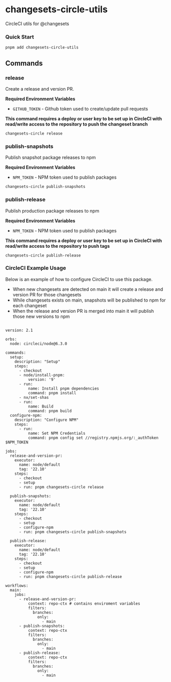 # changesets-circle-utils

CircleCI utils for @changesets

### Quick Start

```
pnpm add changesets-circle-utils
```

## Commands

### release
Create a release and version PR.

**Required Environment Variables**
- `GITHUB_TOKEN` - Github token used to create/update pull requests

**This command requires a deploy or user key to be set up in CircleCI with read/write access to the repository to push the changeset branch**

```
changesets-circle release
```

### publish-snapshots
Publish snapshot package releases to npm

**Required Environment Variables**
- `NPM_TOKEN` - NPM token used to publish packages

```
changesets-circle publish-snapshots
```

### publish-release
Publish production package releases to npm

**Required Environment Variables**
- `NPM_TOKEN` - NPM token used to publish packages

**This command requires a deploy or user key to be set up in CircleCI with read/write access to the repository to push tags**

```
changesets-circle publish-release
```

### CircleCI Example Usage

Below is an example of how to configure CircleCI to use this package.

* When new changesets are detected on main it will create a release and version PR for those changesets
* While changesets exists on main, snapshots will be published to npm for each changeset
* When the release and version PR is merged into main it will publish those new versions to npm

```

version: 2.1

orbs:
  node: circleci/node@6.3.0

commands:
  setup:
    description: "Setup"
    steps:
      - checkout
      - node/install-pnpm:
          version: '9'
      - run:
          name: Install pnpm dependencies
          command: pnpm install
      - nx/set-shas
      - run:
          name: Build
          command: pnpm build
  configure-npm:
    description: "Configure NPM"
    steps:
      - run:
          name: Set NPM Credentials
          command: pnpm config set //registry.npmjs.org/:_authToken $NPM_TOKEN

jobs:
  release-and-version-pr:
    executor:
      name: node/default
      tag: '22.10'
    steps:
      - checkout
      - setup
      - run: pnpm changesets-circle release

  publish-snapshots:
    executor:
      name: node/default
      tag: '22.10'
    steps:
      - checkout
      - setup
      - configure-npm
      - run: pnpm changesets-circle publish-snapshots
    
  publish-release:
    executor:
      name: node/default
      tag: '22.10'
    steps:
      - checkout
      - setup
      - configure-npm
      - run: pnpm changesets-circle publish-release

workflows:
  main:
    jobs:
      - release-and-version-pr:
          context: repo-ctx # contains enviroment variables
          filters:
            branches:
              only:
                - main
      - publish-snapshots:
          context: repo-ctx
          filters:
            branches:
              only:
                - main
      - publish-release:
          context: repo-ctx
          filters:
            branches:
              only:
                - main

```
